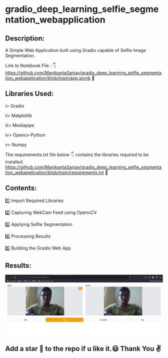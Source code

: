 # gradio_deep_learning_selfie_segmentation_webapplication
## Description:
A Simple Web Application built using Gradio capable of Selfie Image Segmentation.

Link to Notebook File : 👇 https://github.com/ManikantaSanjay/gradio_deep_learning_selfie_segmentation_webapplication/blob/main/app.ipynb 🔗
## Libraries Used:
i> Gradio

ii> Matplotlib

iii> Mediapipe

iv> Opencv-Python

v> Numpy

The requirements.txt file below 👇 contains the libraries required to be installed. https://github.com/ManikantaSanjay/gradio_deep_learning_selfie_segmentation_webapplication/blob/main/requirements.txt 🔗
## Contents:
1️⃣ Import Required Libraries

2️⃣ Capturing WebCam Feed using OpencCV

3️⃣ Applying Selfie Segmentation

4️⃣ Processing Results

5️⃣ Building the Gradio Web App

## Results:
![alt-text](https://github.com/ManikantaSanjay/gradio_deep_learning_selfie_segmentation_webapplication/blob/main/Results/result.png?raw=true)
## Add a star 🌟 to the repo if u like it.😃 Thank You ✌️
